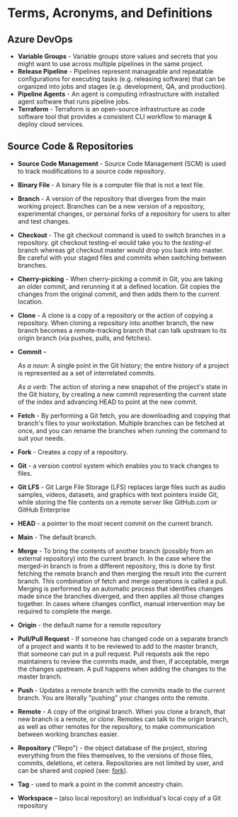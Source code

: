 # Terms, Acronyms, and Definitions

## Azure DevOps
- **Variable Groups** - Variable groups store values and secrets that you might want to use across multiple pipelines in the same project.
- **Release Pipeline** - Pipelines represent manageable and repeatable configurations for executing tasks (e.g. releasing software) that can be organized into jobs and stages (e.g. development, QA, and production).
- **Pipeline Agents** - An agent is computing infrastructure with installed agent software that runs pipeline jobs.
- **Terraform** - Terraform is an open-source infrastructure as code software tool that provides a consistent CLI workflow to manage & deploy cloud services. 

## Source Code & Repositories
- **Source Code Management** - Source Code Management (SCM) is used to track modifications to a source code repository.
- **Binary File** - A binary file is a computer file that is not a text file.
- **Branch** - A version of the repository that diverges from the main working project. Branches can be a new version of a repository, experimental changes, or personal forks of a repository for users to alter and test changes.
- **Checkout** - The git checkout command is used to switch branches in a repository. git checkout testing-el would take you to the _testing-el_ branch whereas git checkout master would drop you back into master. Be careful with your staged files and commits when switching between branches.
- **Cherry-picking** - When cherry-picking a commit in Git, you are taking an older commit, and rerunning it at a defined location. Git copies the changes from the original commit, and then adds them to the current location.
- **Clone** - A clone is a copy of a repository or the action of copying a repository. When cloning a repository into another branch, the new branch becomes a remote-tracking branch that can talk upstream to its origin branch (via pushes, pulls, and fetches).
- **Commit** –

    *As a noun*: A single point in the Git history; the entire history of a project is represented as a set of interrelated commits.

    *As a verb*: The action of storing a new snapshot of the project&#39;s state in the Git history, by creating a new commit representing the current state of the index and advancing HEAD to point at the new commit.

- **Fetch** - By performing a Git fetch, you are downloading and copying that branch&#39;s files to your workstation. Multiple branches can be fetched at once, and you can rename the branches when running the command to suit your needs.
- **Fork** - Creates a copy of a repository.
- **Git** - a version control system which enables you to track changes to files.
- **Git LFS** - Git Large File Storage (LFS) replaces large files such as audio samples, videos, datasets, and graphics with text pointers inside Git, while storing the file contents on a remote server like GitHub.com or GitHub Enterprise
- **HEAD** - a pointer to the most recent commit on the current branch.
- **Main** - The default branch.
- **Merge** - To bring the contents of another branch (possibly from an external repository) into the current branch. In the case where the merged-in branch is from a different repository, this is done by first fetching the remote branch and then merging the result into the current branch. This combination of fetch and merge operations is called a pull. Merging is performed by an automatic process that identifies changes made since the branches diverged, and then applies all those changes together. In cases where changes conflict, manual intervention may be required to complete the merge.
- **Origin** - the default name for a remote repository
- **Pull/Pull Request** - If someone has changed code on a separate branch of a project and wants it to be reviewed to add to the master branch, that someone can put in a pull request. Pull requests ask the repo maintainers to review the commits made, and then, if acceptable, merge the changes upstream. A pull happens when adding the changes to the master branch.
- **Push** - Updates a remote branch with the commits made to the current branch. You are literally &quot;pushing&quot; your changes onto the remote.
- **Remote** - A copy of the original branch. When you clone a branch, that new branch is a remote, or _clone_. Remotes can talk to the origin branch, as well as other remotes for the repository, to make communication between working branches easier.
- **Repository** (&quot;Repo&quot;) - the object database of the project, storing everything from the files themselves, to the versions of those files, commits, deletions, et cetera. Repositories are not limited by user, and can be shared and copied (see: [fork](https://linuxacademy.com/blog/linux/git-terms-explained/#fork)).
- **Tag** - used to mark a point in the commit ancestry chain.
- **Workspace** – (also local repository) an individual&#39;s local copy of a Git repository